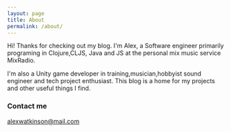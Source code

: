```yaml
---
layout: page
title: About
permalink: /about/
---
```


Hi! Thanks for checking out my blog. I'm Alex, a Software engineer primarily programing in Clojure,CLJS, Java and JS at the personal mix music service MixRadio. 

I'm also a Unity game developer in training,musician,hobbyist sound engineer and tech project enthusiast. This blog is a home for my projects and other useful things I find.

### Contact me

[alexwatkinson@mail.com](mailto:alexwatkinson@mail.com)
